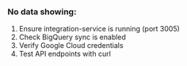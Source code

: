 ### **No data showing:**

1. Ensure integration-service is running (port 3005)
2. Check BigQuery sync is enabled
3. Verify Google Cloud credentials
4. Test API endpoints with curl
